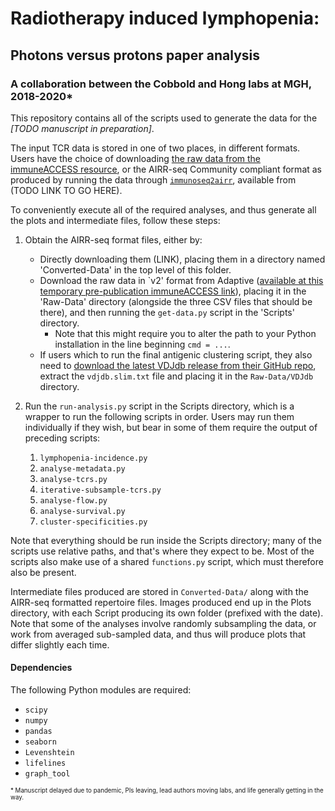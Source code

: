 # Radiotherapy induced lymphopenia:
## Photons versus protons paper analysis

### A collaboration between the Cobbold and Hong labs at MGH, 2018-2020*

This repository contains all of the scripts used to generate the data for the *\[TODO manuscript in preparation\]*. 

The input TCR data is stored in one of two places, in different formats. Users have the choice of downloading [the raw data from the immuneACCESS resource]([https://clients.adaptivebiotech.com/pub/heather-2020](https://clients.adaptivebiotech.com/pub/heather-2020)), or the AIRR-seq Community compliant format as produced by running the data through [```immunoseq2airr```](https://github.com/JamieHeather/immunoseq2airr), available from (TODO LINK TO GO HERE).

To conveniently execute all of the required analyses, and thus generate all the plots and intermediate files, follow these steps:

1) Obtain the AIRR-seq format files, either by:
    * Directly downloading them (LINK), placing them in a directory named 'Converted-Data' in the top level of this folder.
    * Download the raw data in `v2' format from Adaptive ([available at this temporary pre-publication immuneACCESS link](https://clients.adaptivebiotech.com/pub/heather-2020)), placing it in the 'Raw-Data' directory (alongside the three CSV files that should be there), and then running the ```get-data.py``` script in the  'Scripts' directory.
      * Note that this might require you to alter the path to your Python installation in the line beginning ```cmd = ...```.
   * If users which to run the final antigenic clustering script, they also need to [download the latest VDJdb release from their GitHub repo](https://github.com/antigenomics/vdjdb-db/), extract the `vdjdb.slim.txt` file and placing it in the `Raw-Data/VDJdb` directory.
   
2) Run the ```run-analysis.py``` script in the Scripts directory, which is a wrapper to run the following scripts in order. Users may run them individually if they wish, but bear in some of them require the output of preceding scripts:
    1) ```lymphopenia-incidence.py```
    2) ```analyse-metadata.py```
    3) ```analyse-tcrs.py```
    4) ```iterative-subsample-tcrs.py```
    5) ```analyse-flow.py```
    6) ```analyse-survival.py```
    7) ```cluster-specificities.py``` 
    
Note that everything should be run inside the Scripts directory; many of the scripts use relative paths, and that's where they expect to be. Most of the scripts also make use of a shared ```functions.py``` script, which must therefore also be present.

Intermediate files produced are stored in `Converted-Data/` along with the AIRR-seq formatted repertoire files. Images produced end up in the Plots directory, with each Script producing its own folder (prefixed with the date). Note that some of the analyses involve randomly subsampling the data, or work from averaged sub-sampled data, and thus will produce plots that differ slightly each time.

#### Dependencies

The following Python modules are required:

* `scipy`
* `numpy`
* `pandas`
* `seaborn`
* `Levenshtein`
* `lifelines`
* `graph_tool`


<sub><sup>&ast; Manuscript delayed due to pandemic, PIs leaving, lead authors moving labs, and life generally getting in the way.</sup></sub>